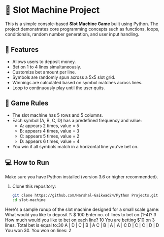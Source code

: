 # 🎰 Slot Machine Project

This is a simple console-based **Slot Machine Game** built using Python. The project demonstrates core programming concepts such as functions, loops, conditionals, random number generation, and user input handling.

## 🧾 Features

- Allows users to deposit money.
- Bet on 1 to 4 lines simultaneously.
- Customize bet amount per line.
- Symbols are randomly spun across a 5x5 slot grid.
- Winnings are calculated based on symbol matches across lines.
- Loop to continuously play until the user quits.

## 📌 Game Rules

- The slot machine has 5 rows and 5 columns.
- Each symbol (A, B, C, D) has a predefined frequency and value:
  - A: appears 2 times, value = 5
  - B: appears 4 times, value = 3
  - C: appears 5 times, value = 2
  - D: appears 6 times, value = 4
- You win if all symbols match in a horizontal line you’ve bet on.

## 💻 How to Run

Make sure you have Python installed (version 3.6 or higher recommended).

1. Clone this repository:
   ```bash
   git clone https://github.com/Harshal-Gaikwad24/Python Projects.git
   cd slot-machine

Here's a sample runup of the slot machine designed for a small scale game:
What would you like to deposit ?: $ 100
Enter no. of lines to bet on (1-4)? 3
How much would you like to bet on each line? 10
You are betting $10 on 3 lines. Total bet is equal to:30
A | D | C | B | A
C | B | A | A | C
D | C | C | D | D
You won 30.
You won on lines: 2


